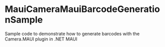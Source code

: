 # MauiCameraMauiBarcodeGenerationSample
 Sample code to demonstrate how to generate barcodes with the Camera.MAUI plugin in .NET MAUI
